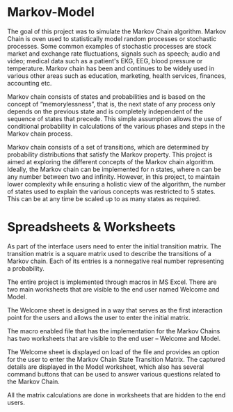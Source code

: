 # Markov-Model
The goal of this project was to simulate the Markov Chain algorithm. Markov Chain is oven used to statistically model random processes or stochastic processes. Some common examples of stochastic processes are stock market and exchange rate fluctuations, signals such as speech; audio and video; medical data such as a patient's EKG, EEG, blood pressure or temperature. Markov chain has been and continues to be widely used in various other areas such as education, marketing, health services, finances, accounting etc.

Markov chain consists of states and probabilities and is based on the concept of “memorylessness”, that is, the next state of any process only depends on the previous state and is completely independent of the sequence of states that precede. This simple assumption allows the use of conditional probability in calculations of the various phases and steps in the Markov chain process.

Markov chain consists of a set of transitions, which are determined by probability distributions that satisfy the Markov property. This project is aimed at exploring the different concepts of the Markov chain algorithm. Ideally, the Markov chain can be implemented for n states, where n can be any number between two and infinity. However, in this project, to maintain lower complexity while ensuring a holistic view of the algorithm, the number of states used to explain the various concepts was restricted to 5 states. This can be at any time be scaled up to as many states as required.

# Spreadsheets & Worksheets
As part of the interface users need to enter the initial transition matrix. The transition matrix is a square matrix used to describe the transitions of a Markov chain. Each of its entries is a nonnegative real number representing a probability.

The entire project is implemented through macros in MS Excel. There are two main worksheets that are visible to the end user named Welcome and Model.

The Welcome sheet is designed in a way that serves as the first interaction point for the users and allows the user to enter the initial matrix.

The macro enabled file that has the implementation for the Markov Chains has two worksheets that are visible to the end user – Welcome and Model.

The Welcome sheet is displayed on load of the file and provides an option for the user to enter the Markov Chain State Transition Matrix. The captured details are displayed in the Model worksheet, which also has several command buttons that can be used to answer various questions related to the Markov Chain.

All the matrix calculations are done in worksheets that are hidden to the end users.

